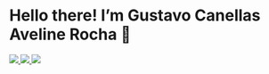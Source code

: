 # Hello there! I’m Gustavo Canellas Aveline Rocha 👋

<div> 
    <a href="https://www.instagram.com/gustavoaveline/" target="_blank">
      <img src="https://img.shields.io/badge/-GmaiL-%23D44638?style=for-the-badge&logo=gmail&logoColor=white" target="_blank">
    </a>
    <a href="https://www.linkedin.com/in/gustavo-ca%C3%B1ellas-aveline-rocha-073747265/" target="_blank">
      <img src="https://img.shields.io/badge/-LinkedIn-%230077B5?style=for-the-badge&logo=linkedin&logoColor=white" target="_blank">
    </a> 
    <a href="https://www.instagram.com/gustavoaveline/" target="_blank">
      <img src="https://img.shields.io/badge/-Instagram-%23E4405F?style=for-the-badge&logo=instagram&logoColor=white" target="_blank">
    </a>
</div>
